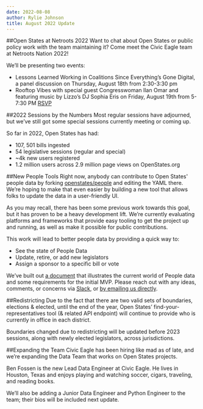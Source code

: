 ```yaml
---
date: 2022-08-08
author: Rylie Johnson
title: August 2022 Update
---
```


##Open States at Netroots 2022
Want to chat about Open States or public policy work with the team maintaining it? Come meet the Civic Eagle team at Netroots Nation 2022! 

We’ll be presenting two events:
* Lessons Learned Working in Coalitions Since Everything’s Gone Digital, a panel discussion on Thursday, August 18th from 2:30-3:30 pm
* Rooftop Vibes with special guest Congresswoman Ilan Omar and featuring music by Lizzo’s DJ Sophia Eris on Friday, August 19th from 5-7:30 PM [RSVP](https://hubs.li/Q01hJB_70)

##2022 Sessions by the Numbers
Most regular sessions have adjourned, but we’ve still got some special sessions currently meeting or coming up. 

So far in 2022, Open States has had:
* 107, 501 bills ingested
* 54 legislative sessions (regular and special)
* ~4k new users registered
* 1.2 million users across 2.9 million page views on OpenStates.org

##New People Tools
Right now, anybody can contribute to Open States' people data by forking [openstates/people](https://github.com/openstates/people) and editing the YAML there. We’re hoping to make that even easier by building a new tool that allows folks to update the data in a user-friendly UI.

As you may recall, there has been some previous work towards this goal, but it has proven to be a heavy development lift. We’re currently evaluating platforms and frameworks that provide easy tooling to get the project up and running, as well as make it possible for public contributions.

This work will lead to better people data by providing a quick way to:
* See the state of People Data
* Update, retire, or add new legislators
* Assign a sponsor to a specific bill or vote

We’ve built out [a document](https://drive.google.com/file/d/1kFvjRsVnAs9HdLvqscgjcUQQqiH7fIjl/view?usp=sharing) that illustrates the current world of People data and some requirements for the initial MVP. Please reach out with any ideas, comments, or concerns via [Slack](https://join.slack.com/t/open-states/shared_invite/zt-njrpuaoi-JP0bROOFtZLdtNHN3LsuFg), or [by emailing us directly](mailto:contact@openstates.org).

##Redistricting
Due to the fact that there are two valid sets of boundaries, elections & elected, until the end of the year, Open States’ find-your-representatives tool (& related API endpoint) will continue to provide who is currently in office in each district.

Boundaries changed due to redistricting will be updated before 2023 sessions, along with newly elected legislators, across jurisdictions.

##Expanding the Team
Civic Eagle has been hiring like mad as of late, and we’re expanding the Data Team that works on Open States projects.

Ben Fossen is the new Lead Data Engineer at Civic Eagle. He lives in Houston, Texas and enjoys playing and watching soccer, cigars, traveling, and reading books.

We’ll also be adding a Junior Data Engineer and Python Engineer to the team; their bios will be included next update.